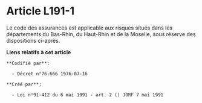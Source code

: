 # Article L191-1

Le code des assurances est applicable aux risques situés dans les départements du Bas-Rhin, du Haut-Rhin et de la Moselle,
sous réserve des dispositions ci-après.

**Liens relatifs à cet article**

	**Codifié par**:

	  - Décret n°76-666 1976-07-16

	**Créé par**:

	  - Loi n°91-412 du 6 mai 1991 - art. 2 () JORF 7 mai 1991
